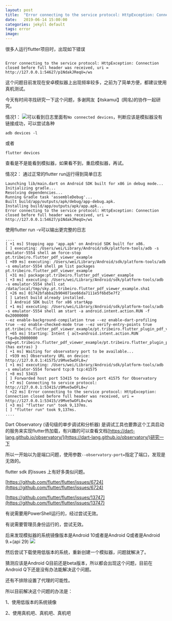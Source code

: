```yaml
---
layout: post
title:  "Error connecting to the service protocol: HttpException: Connection closed before full header was received, uri = http://127.0.0.1:54627/p1NdakJReqU=/ws"
date:   2019-06-14 15:00:00
categories: jekyll default
tags: error
image:
---
```

很多人运行flutter项目时，出现如下错误
```

Error connecting to the service protocol: HttpException: Connection closed before full header was received, uri = http://127.0.0.1:54627/p1NdakJReqU=/ws

```

这个问题目前发现在安卓模拟器上出现频率较多，之前为了简单方便，都建议使用真机测试。

今天有时间寻找研究一下这个问题，多谢网友【itskamui】(网名)的协作一起研究。

情况1：
​![](https://www.bughub.dev/assets/article_images/2019-06-14-error-connecting-service/0.png) ​
可以看到日志里面有```No connected devices```，判断应该是模拟器没有链接成功，可以尝试各种

```adb devices -l```

或者

```flutter devices```

查看是不是能看到模拟器，如果看不到，重启模拟器，再试。

情况2：
通过正常的flutter run运行得到简单日志
```
Launching lib/main.dart on Android SDK built for x86 in debug mode...
Initializing gradle...
Resolving dependencies...
Running Gradle task 'assembleDebug'...
Built build/app/outputs/apk/debug/app-debug.apk.
Installing build/app/outputs/apk/app.apk...
Error connecting to the service protocol: HttpException: Connection closed before full header was received, uri = http://127.0.0.1:54627/p1NdakJReqU=/ws

```

使用flutter run -v可以输出更完整的日志
```
....
[ +1 ms] Stopping app 'app.apk' on Android SDK built for x86.
[ ] executing: /Users/wei/Library/Android/sdk/platform-tools/adb -s emulator-5554 shell am force-stop pt.tribeiro.flutter_pdf_viewer_example
[ +89 ms] executing: /Users/wei/Library/Android/sdk/platform-tools/adb -s emulator-5554 shell pm list packages pt.tribeiro.flutter_pdf_viewer_example
[ +31 ms] package:pt.tribeiro.flutter_pdf_viewer_example
[ +3 ms] executing: /Users/wei/Library/Android/sdk/platform-tools/adb -s emulator-5554 shell cat
/data/local/tmp/sky.pt.tribeiro.flutter_pdf_viewer_example.sha1
[ +26 ms] 01742bfabba2b904071ee66da7111e5f6bd5e7f2
[ ] Latest build already installed.
[ ] Android SDK built for x86 startApp
[ +1 ms] executing: /Users/wei/Library/Android/sdk/platform-tools/adb -s emulator-5554 shell am start -a android.intent.action.RUN -f 0x20000000
--ez enable-background-compilation true --ez enable-dart-profiling true --ez enable-checked-mode true --ez verify-entry-points true
pt.tribeiro.flutter_pdf_viewer_example/pt.tribeiro.flutter_plugin_pdf_viewer_example.MainActivity
[ +65 ms] Starting: Intent { act=android.intent.action.RUN flg=0x20000000
cmp=pt.tribeiro.flutter_pdf_viewer_example/pt.tribeiro.flutter_plugin_pdf_viewer_example.MainActivity (has extras) }
[ +1 ms] Waiting for observatory port to be available...
[ +939 ms] Observatory URL on device: http://127.0.0.1:41575/z9Mve5wOFL8=/
[ +1 ms] executing: /Users/wei/Library/Android/sdk/platform-tools/adb -s emulator-5554 forward tcp:0 tcp:41575
[ +8 ms] 53415
[ ] Forwarded host port 53415 to device port 41575 for Observatory
[ +7 ms] Connecting to service protocol: http://127.0.0.1:53415/z9Mve5wOFL8=/
[ +22 ms] Error connecting to the service protocol: HttpException: Connection closed before full header was received, uri = http://127.0.0.1:53415/z9Mve5wOFL8=/ws
[ +3 ms] "flutter run" took 9,137ms.
[ ] "flutter run" took 9,137ms.
....

```

Dart Observatory (语句级的单步调试和分析器) 是调试工具也要靠这个工具启动的服务来实现flutter热加载，有兴趣的可以查看文档[https://dart-lang.github.io/observatory/](https://dart-lang.github.io/observatory/)研究一下

所以一开始以为是端口问题，使用参数```--observatory-port=```指定了端口，发现是无效的。

flutter sdk 的issues 上有好多类似问题。

[https://github.com/flutter/flutter/issues/6724](https://github.com/flutter/flutter/issues/6724)

[https://github.com/flutter/flutter/issues/13747](https://github.com/flutter/flutter/issues/13747)

有说需要用PowerShell运行的，经过尝试无效。

有说需要管理员身份运行的，尝试无效。

后来发现模拟器的系统镜像版本是Android 10或者是Android Q或者是Android 9.+(api 29)
​![](https://www.bughub.dev/assets/article_images/2019-06-14-error-connecting-service/1.png) ​

然后尝试下载使用低版本的系统，重新创建一个模拟器，问题就解决了。

猜测应该是Android Q目前还是beta版本，所以都会出现这个问题，目前在Android Q下还是没有办法能解决这个问题。

还有不排除设置了代理的可能性。

所以目前解决这个问题的办法是：

1、使用低版本的系统镜像

2、使用真机吧、真机吧、真机吧


[jekyll]:      http://jekyllrb.com
[jekyll-gh]:   https://github.com/jekyll/jekyll
[jekyll-help]: https://github.com/jekyll/jekyll-help
